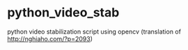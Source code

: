 # python_video_stab
 python video stabilization script using opencv (translation of http://nghiaho.com/?p=2093)
